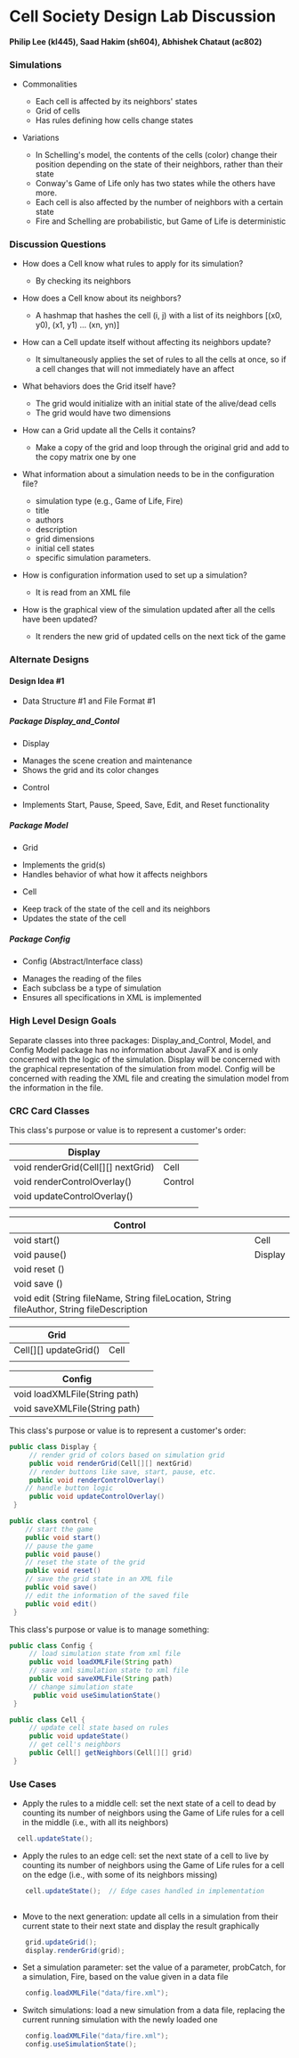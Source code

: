 # Cell Society Design Lab Discussion
#### Philip Lee (kl445), Saad Hakim (sh604), Abhishek Chataut (ac802)


### Simulations

* Commonalities
  * Each cell is affected by its neighbors' states
  * Grid of cells
  * Has rules defining how cells change states

* Variations
  * In Schelling's model, the contents of the cells (color) change their position depending on
  the state of their neighbors, rather than their state
  * Conway's Game of Life only has two states while the others have more. 
  * Each cell is also affected by the number of neighbors with a certain state
  * Fire and Schelling are probabilistic, but Game of Life is deterministic


### Discussion Questions

* How does a Cell know what rules to apply for its simulation?
  * By checking its neighbors

* How does a Cell know about its neighbors?
  * A hashmap that hashes the cell (i, j) with a list of its neighbors [(x0, y0), (x1, y1) ... (xn, yn)]

* How can a Cell update itself without affecting its neighbors update?
  * It simultaneously applies the set of rules to all the cells at once, so if a cell changes that will not immediately have an affect

* What behaviors does the Grid itself have?
  * The grid would initialize with an initial state of the alive/dead cells
  * The grid would have two dimensions

* How can a Grid update all the Cells it contains?
  * Make a copy of the grid and loop through the original grid and add to the copy matrix one by one

* What information about a simulation needs to be in the configuration file?
  * simulation type (e.g., Game of Life, Fire)
  * title
  * authors
  * description
  * grid dimensions
  * initial cell states
  * specific simulation parameters.

* How is configuration information used to set up a simulation?
  * It is read from an XML file

* How is the graphical view of the simulation updated after all the cells have been updated?
  * It renders the new grid of updated cells on the next tick of the game


### Alternate Designs

#### Design Idea #1

* Data Structure #1 and File Format #1

##### Package Display_and_Contol
  * Display
  - Manages the scene creation and maintenance
  - Shows the grid and its color changes

  * Control
  - Implements Start, Pause, Speed, Save, Edit, and Reset functionality


##### Package Model
  * Grid
  - Implements the grid(s)
  - Handles behavior of what how it affects neighbors

  * Cell
  - Keep track of the state of the cell and its neighbors
  - Updates the state of the cell


##### Package Config
  * Config (Abstract/Interface class)
  - Manages the reading of the files
  - Each subclass be a type of simulation
  - Ensures all specifications in XML is implemented




### High Level Design Goals

Separate classes into three packages: Display_and_Control, Model, and Config
Model package has no information about JavaFX and is only concerned with the logic of the simulation. 
Display will be concerned with the graphical representation of the simulation from model.
Config will be concerned with reading the XML file and creating the simulation model from the information in the file.


### CRC Card Classes

This class's purpose or value is to represent a customer's order:

| Display                            |         |
|------------------------------------|---------|
| void renderGrid(Cell[][] nextGrid) | Cell    |
| void renderControlOverlay()        | Control |
| void updateControlOverlay()        |         |
|                                    |         |


| Control                                                                                   |         |
|-------------------------------------------------------------------------------------------|---------|
| void start()                                                                              | Cell    |
| void pause()                                                                              | Display |
| void reset ()                                                                             |         |
| void save ()                                                                              |         |
| void edit (String fileName, String fileLocation, String fileAuthor, String fileDescription |         |

| Grid                                 |      |
|--------------------------------------|------|
| Cell[][] updateGrid()                | Cell |
|                |      |

| Config                        |          |
|-------------------------------|----------|
| void loadXMLFile(String path) |          |
| void saveXMLFile(String path) |          |




This class's purpose or value is to represent a customer's order:
```java
public class Display {
     // render grid of colors based on simulation grid 
     public void renderGrid(Cell[][] nextGrid)
     // render buttons like save, start, pause, etc.
     public void renderControlOverlay()
    // handle button logic
     public void updateControlOverlay()
 }
 ```

```java
public class control {
    // start the game
    public void start()
    // pause the game
    public void pause()
    // reset the state of the grid
    public void reset()
    // save the grid state in an XML file
    public void save()
    // edit the information of the saved file
    public void edit()
 }
 ```


This class's purpose or value is to manage something:
```java
public class Config {
     // load simulation state from xml file
     public void loadXMLFile(String path)
	 // save xml simulation state to xml file
     public void saveXMLFile(String path)
     // change simulation state
      public void useSimulationState()
 }
```

```java
public class Cell {
     // update cell state based on rules
     public void updateState()
     // get cell's neighbors
     public Cell[] getNeighbors(Cell[][] grid)
 }
```


### Use Cases

* Apply the rules to a middle cell: set the next state of a cell to dead by counting its number of neighbors using the Game of Life rules for a cell in the middle (i.e., with all its neighbors)
```java
  cell.updateState();
```

* Apply the rules to an edge cell: set the next state of a cell to live by counting its number of neighbors using the Game of Life rules for a cell on the edge (i.e., with some of its neighbors missing)
```java
    cell.updateState();  // Edge cases handled in implementation
        
```

* Move to the next generation: update all cells in a simulation from their current state to their next state and display the result graphically
```java
    grid.updateGrid();
    display.renderGrid(grid);
```

* Set a simulation parameter: set the value of a parameter, probCatch, for a simulation, Fire, based on the value given in a data file
```java
    config.loadXMLFile("data/fire.xml");
```

* Switch simulations: load a new simulation from a data file, replacing the current running simulation with the newly loaded one
```java
    config.loadXMLFile("data/fire.xml");
    config.useSimulationState();
    
```